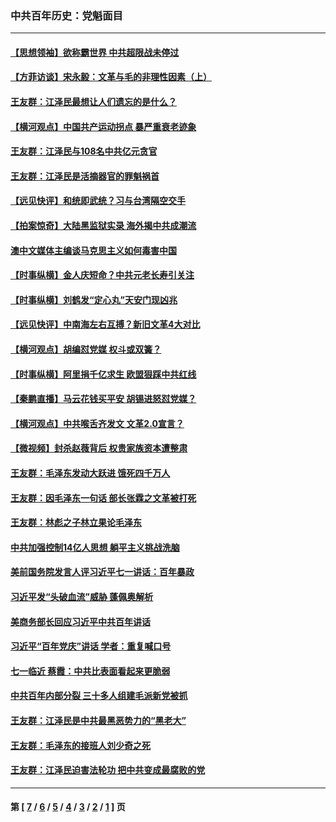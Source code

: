### 中共百年历史：党魁面目
---
#### [【思想领袖】欲称霸世界 中共超限战未停过](../../pages/nf1176107/n13745142.md?10080430) 
#### [【方菲访谈】宋永毅：文革与毛的非理性因素（上）](../../pages/nf1176107/n13469956.md?10080430) 
#### [王友群：江泽民最想让人们遗忘的是什么？](../../pages/nf1176107/n13408949.md?10080430) 
#### [【横河观点】中国共产运动拐点 暴严重衰老迹象](../../pages/nf1176107/n13388333.md?10080430) 
#### [王友群：江泽民与108名中共亿元贪官](../../pages/nf1176107/n13352358.md?10080430) 
#### [王友群：江泽民是活摘器官的罪魁祸首](../../pages/nf1176107/n13336903.md?10080430) 
#### [【远见快评】和统即武统？习与台湾隔空交手](../../pages/nf1176107/n13297739.md?10080430) 
#### [【拍案惊奇】大陆黑监狱实录 海外揭中共成潮流](../../pages/nf1176107/n13288853.md?10080430) 
#### [澳中文媒体主编谈马克思主义如何毒害中国](../../pages/nf1176107/n13257387.md?10080430) 
#### [【时事纵横】金人庆短命？中共元老长寿引关注](../../pages/nf1176107/n13217934.md?10080430) 
#### [【时事纵横】刘鹤发“定心丸”天安门现凶兆](../../pages/nf1176107/n13215416.md?10080430) 
#### [【远见快评】中南海左右互搏？新旧文革4大对比](../../pages/nf1176107/n13214745.md?10080430) 
#### [【横河观点】胡编怼党媒 权斗或双簧？](../../pages/nf1176107/n13210864.md?10080430) 
#### [【时事纵横】阿里捐千亿求生 欧盟狠踩中共红线](../../pages/nf1176107/n13206431.md?10080430) 
#### [【秦鹏直播】马云花钱买平安 胡锡进怒怼党媒？](../../pages/nf1176107/n13206392.md?10080430) 
#### [【横河观点】中共喉舌齐发文 文革2.0宣言？](../../pages/nf1176107/n13201248.md?10080430) 
#### [【微视频】封杀赵薇背后 权贵家族资本遭整肃](../../pages/nf1176107/n13197798.md?10080430) 
#### [王友群：毛泽东发动大跃进 饿死四千万人](../../pages/nf1176107/n13177158.md?10080430) 
#### [王友群：因毛泽东一句话 部长张霖之文革被打死](../../pages/nf1176107/n13161711.md?10080430) 
#### [王友群：林彪之子林立果论毛泽东](../../pages/nf1176107/n13128622.md?10080430) 
#### [中共加强控制14亿人思想 躺平主义挑战洗脑](../../pages/nf1176107/n13094299.md?10080430) 
#### [美前国务院发言人评习近平七一讲话：百年暴政](../../pages/nf1176107/n13066986.md?10080430) 
#### [习近平发“头破血流”威胁 蓬佩奥解析](../../pages/nf1176107/n13063604.md?10080430) 
#### [美商务部长回应习近平中共百年讲话](../../pages/nf1176107/n13062903.md?10080430) 
#### [习近平“百年党庆”讲话 学者：重复喊口号](../../pages/nf1176107/n13061411.md?10080430) 
#### [七一临近 蔡霞：中共比表面看起来更脆弱](../../pages/nf1176107/n13056418.md?10080430) 
#### [中共百年内部分裂 三十多人组建毛派新党被抓](../../pages/nf1176107/n13044023.md?10080430) 
#### [王友群：江泽民是中共最黑恶势力的“黑老大”](../../pages/nf1176107/n13022180.md?10080430) 
#### [王友群：毛泽东的接班人刘少奇之死](../../pages/nf1176107/n12991772.md?10080430) 
#### [王友群：江泽民迫害法轮功 把中共变成最腐败的党](../../pages/nf1176107/n12947347.md?10080430) 

---
#### 第 [ [7](./7.md?10080430) / [6](./6.md?10080430) / [5](./5.md?10080430) / [4](./4.md?10080430) / [3](./3.md?10080430) / [2](./2.md?10080430) / [1](./1.md?10080430) ] 页
